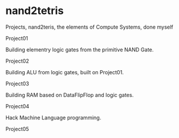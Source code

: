 # nand2tetris
Projects, nand2teris, the elements of Compute Systems, done myself

Project01

Building elementry logic gates from the primitive NAND Gate.


Project02

Building ALU from logic gates, built on Project01.


Project03

Building RAM based on DataFlipFlop and logic gates.


Project04

Hack Machine Language programming.

Project05





